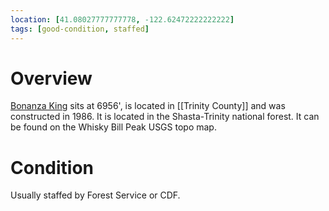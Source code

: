 ```yaml
---
location: [41.08027777777778, -122.62472222222222]
tags: [good-condition, staffed]
---
```


# Overview

[Bonanza King](http://www.peakbagging.com/CALookoutPhotos/BonanzaKing.html) sits at 6956', is located in [[Trinity County]] and was constructed in 1986. It is located in the Shasta-Trinity national forest. It can be found on the Whisky Bill Peak USGS topo map.

# Condition

Usually staffed by Forest Service or CDF.